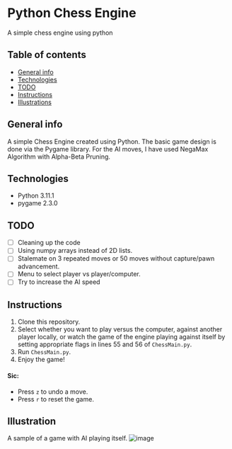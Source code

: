 # Python Chess Engine
A simple chess engine using python

## Table of contents
* [General info](#general-info)
* [Technologies](#technologies)
* [TODO](#todo)
* [Instructions](#instructions)
* [Illustrations](#illustrations)


## General info
A simple Chess Engine created using Python. The basic game design is done via the Pygame library. For the AI moves, I have used NegaMax Algorithm with Alpha-Beta Pruning.

## Technologies
* Python 3.11.1
* pygame 2.3.0


## TODO
- [ ] Cleaning up the code 
- [ ] Using numpy arrays instead of 2D lists.
- [ ] Stalemate on 3 repeated moves or 50 moves without capture/pawn advancement.
- [ ] Menu to select player vs player/computer.
- [ ] Try to increase the AI speed

## Instructions
1. Clone this repository.
2. Select whether you want to play versus the computer, against another player locally, or watch the game of the engine playing against itself by setting appropriate flags in lines 55 and 56 of `ChessMain.py`.
3. Run `ChessMain.py`.
4. Enjoy the game!

#### Sic:
* Press `z` to undo a move.
* Press `r` to reset the game.

## Illustration
A sample of a game with AI playing itself.
![image](https://github.com/srmaarnav/Chess-Engine/assets/76389823/9c787b3d-2703-49b4-afae-50b13b2b82ec)
